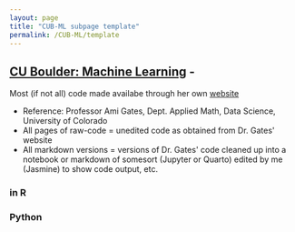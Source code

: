 ```yaml
---
layout: page
title: "CUB-ML subpage template"
permalink: /CUB-ML/template
---
```

## [CU Boulder: Machine Learning](../CUB-ML.md) - 
Most (if not all) code made availabe through her own [website](https://gatesboltonanalytics.com/)
- Reference: Professor Ami Gates, Dept. Applied Math, Data Science, University of Colorado
- All pages of raw-code = unedited code as obtained from Dr. Gates' website
- All markdown versions = versions of Dr. Gates' code cleaned up into a notebook or markdown of somesort (Jupyter or Quarto) edited by me (Jasmine) to show code output, etc.

### in R

### Python


